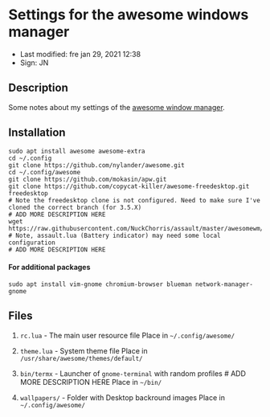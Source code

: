 # Settings for the awesome windows manager

- Last modified: fre jan 29, 2021  12:38
- Sign: JN

## Description

Some notes about my settings of the  [awesome window manager](https://awesomewm.org/).

## Installation

    sudo apt install awesome awesome-extra
    cd ~/.config
    git clone https://github.com/nylander/awesome.git
    cd ~/.config/awesome
    git clone https://github.com/mokasin/apw.git
    git clone https://github.com/copycat-killer/awesome-freedesktop.git freedesktop
    # Note the freedesktop clone is not configured. Need to make sure I've cloned the correct branch (for 3.5.X)
    # ADD MORE DESCRIPTION HERE
    wget https://raw.githubusercontent.com/NuckChorris/assault/master/awesomewm/assault.lua
    # Note, assault.lua (Battery indicator) may need some local configuration
    # ADD MORE DESCRIPTION HERE

#### For additional packages

    sudo apt install vim-gnome chromium-browser blueman network-manager-gnome

## Files

1. `rc.lua` - The main user resource file
Place in `~/.config/awesome/`

2. `theme.lua` - System theme file
Place in `/usr/share/awesome/themes/default/`

3. `bin/termx` - Launcher of `gnome-terminal` with random profiles # ADD MORE DESCRIPTION HERE
Place in `~/bin/`

4. `wallpapers/` - Folder with Desktop backround images
Place in `~/.config/awesome/`

